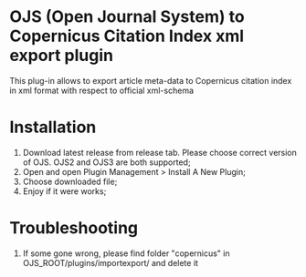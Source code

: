 # OJS (Open Journal System) to Copernicus Citation Index xml export plugin
This plug-in allows to export article meta-data to Copernicus citation index in xml format with respect to official xml-schema

# Installation

1. Download latest release from release tab. Please choose correct version of OJS. OJS2 and OJS3 are both supported;
2. Open and open Plugin Management > Install A New Plugin;
3. Choose downloaded file;
4. Enjoy if it were works;

# Troubleshooting

1. If some gone wrong, please find folder "copernicus" in OJS_ROOT/plugins/importexport/ and delete it